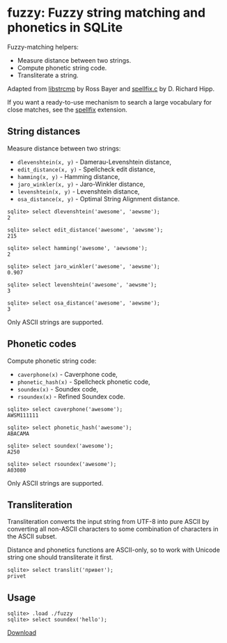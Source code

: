 # fuzzy: Fuzzy string matching and phonetics in SQLite

Fuzzy-matching helpers:

-   Measure distance between two strings.
-   Compute phonetic string code.
-   Transliterate a string.

Adapted from [libstrcmp](https://github.com/Rostepher/libstrcmp) by Ross Bayer and [spellfix.c](https://www.sqlite.org/src/file/ext/misc/spellfix.c) by D. Richard Hipp.

If you want a ready-to-use mechanism to search a large vocabulary for close matches, see the [spellfix](https://github.com/nalgeon/sqlean/issues/27#issuecomment-1002297477) extension.

## String distances

Measure distance between two strings:

-   `dlevenshtein(x, y)` - Damerau-Levenshtein distance,
-   `edit_distance(x, y)` - Spellcheck edit distance,
-   `hamming(x, y)` - Hamming distance,
-   `jaro_winkler(x, y)` - Jaro-Winkler distance,
-   `levenshtein(x, y)` - Levenshtein distance,
-   `osa_distance(x, y)` - Optimal String Alignment distance.

```
sqlite> select dlevenshtein('awesome', 'aewsme');
2

sqlite> select edit_distance('awesome', 'aewsme');
215

sqlite> select hamming('awesome', 'aewsome');
2

sqlite> select jaro_winkler('awesome', 'aewsme');
0.907

sqlite> select levenshtein('awesome', 'aewsme');
3

sqlite> select osa_distance('awesome', 'aewsme');
3
```

Only ASCII strings are supported.

## Phonetic codes

Compute phonetic string code:

-   `caverphone(x)` - Caverphone code,
-   `phonetic_hash(x)` - Spellcheck phonetic code,
-   `soundex(x)` - Soundex code,
-   `rsoundex(x)` - Refined Soundex code.

```
sqlite> select caverphone('awesome');
AWSM111111

sqlite> select phonetic_hash('awesome');
ABACAMA

sqlite> select soundex('awesome');
A250

sqlite> select rsoundex('awesome');
A03080
```

Only ASCII strings are supported.

## Transliteration

Transliteration converts the input string from UTF-8 into pure ASCII
by converting all non-ASCII characters to some combination of characters
in the ASCII subset.

Distance and phonetics functions are ASCII-only, so to work
with Unicode string one should transliterate it first.

```
sqlite> select translit('привет');
privet
```

## Usage

```
sqlite> .load ./fuzzy
sqlite> select soundex('hello');
```

[Download](https://github.com/nalgeon/sqlean/releases/latest)
